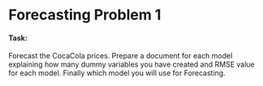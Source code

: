 # Forecasting Problem 1

#### Task:

Forecast the CocaCola prices. Prepare a document for each model explaining how many dummy variables you have created and RMSE value for each model. 
Finally which model you will use for Forecasting.